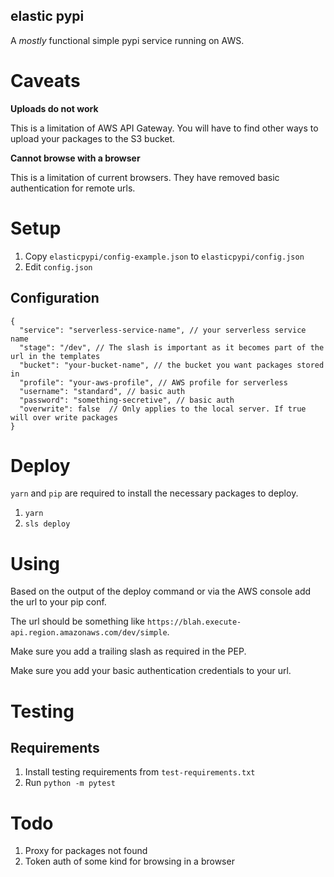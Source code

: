 elastic pypi
------------

A *mostly* functional simple pypi service running on AWS.

# Caveats

**Uploads do not work**

This is a limitation of AWS API Gateway. You will have to find other ways to upload your packages to the S3 bucket.

**Cannot browse with a browser**

This is a limitation of current browsers. They have removed basic authentication for remote urls.

# Setup

1. Copy `elasticpypi/config-example.json` to `elasticpypi/config.json`
1. Edit `config.json`

## Configuration

```
{
  "service": "serverless-service-name", // your serverless service name
  "stage": "/dev", // The slash is important as it becomes part of the url in the templates
  "bucket": "your-bucket-name", // the bucket you want packages stored in
  "profile": "your-aws-profile", // AWS profile for serverless
  "username": "standard", // basic auth
  "password": "something-secretive", // basic auth
  "overwrite": false  // Only applies to the local server. If true will over write packages
}
```

# Deploy

`yarn` and `pip` are required to install the necessary packages to deploy.

1. `yarn`
1. `sls deploy`

# Using

Based on the output of the deploy command or via the AWS console add the url to your pip conf.

The url should be something like `https://blah.execute-api.region.amazonaws.com/dev/simple`.

Make sure you add a trailing slash as required in the PEP.

Make sure you add your basic authentication credentials to your url.

# Testing

## Requirements

1. Install testing requirements from `test-requirements.txt`
1. Run `python -m pytest`

# Todo

1. Proxy for packages not found
1. Token auth of some kind for browsing in a browser

